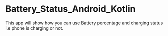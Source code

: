 # Battery_Status_Android_Kotlin


This app will show how you can use Battery percentage and charging status i.e phone is charging or not.
